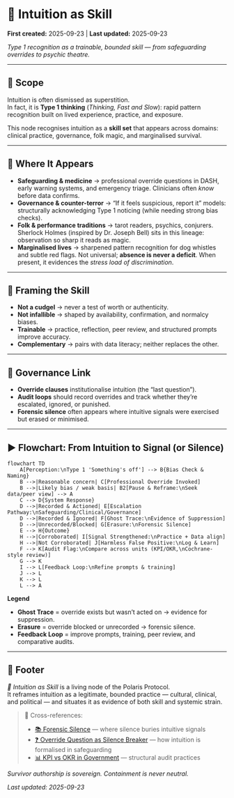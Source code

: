 # 🧠 Intuition as Skill  
**First created:** 2025-09-23 | **Last updated:** 2025-09-23  

*Type 1 recognition as a trainable, bounded skill — from safeguarding overrides to psychic theatre.*  

---

## 🌱 Scope  

Intuition is often dismissed as superstition.  
In fact, it is **Type 1 thinking** (*Thinking, Fast and Slow*): rapid pattern recognition built on lived experience, practice, and exposure.  

This node recognises intuition as a **skill set** that appears across domains: clinical practice, governance, folk magic, and marginalised survival.  

---

## 📌 Where It Appears  

- **Safeguarding & medicine** → professional override questions in DASH, early warning systems, and emergency triage. Clinicians often *know* before data confirms.  
- **Governance & counter-terror** → “If it feels suspicious, report it” models: structurally acknowledging Type 1 noticing (while needing strong bias checks).  
- **Folk & performance traditions** → tarot readers, psychics, conjurers. Sherlock Holmes (inspired by Dr. Joseph Bell) sits in this lineage: observation so sharp it reads as magic.  
- **Marginalised lives** → sharpened pattern recognition for dog whistles and subtle red flags. Not universal; **absence is never a deficit**. When present, it evidences the *stress load of discrimination*.  

---

## 🔮 Framing the Skill  

- **Not a cudgel** → never a test of worth or authenticity.  
- **Not infallible** → shaped by availability, confirmation, and normalcy biases.  
- **Trainable** → practice, reflection, peer review, and structured prompts improve accuracy.  
- **Complementary** → pairs with data literacy; neither replaces the other.  

---

## 🧩 Governance Link  

- **Override clauses** institutionalise intuition (the “last question”).  
- **Audit loops** should record overrides and track whether they’re escalated, ignored, or punished.  
- **Forensic silence** often appears where intuitive signals were exercised but erased or minimised.  

---

## ▶️ Flowchart: From Intuition to Signal (or Silence)

```mermaid
flowchart TD
    A[Perception:\nType 1 'Something's off'] --> B{Bias Check & Naming}
    B -->|Reasonable concern| C[Professional Override Invoked]
    B -->|Likely bias / weak basis| B2[Pause & Reframe:\nSeek data/peer view] --> A
    C --> D{System Response}
    D -->|Recorded & Actioned| E[Escalation Pathway:\nSafeguarding/Clinical/Governance]
    D -->|Recorded & Ignored| F[Ghost Trace:\nEvidence of Suppression]
    D -->|Unrecorded/Blocked| G[Erasure:\nForensic Silence]
    E --> H{Outcome}
    H -->|Corroborated| I[Signal Strengthened:\nPractice + Data align]
    H -->|Not Corroborated| J[Harmless False Positive:\nLog & Learn]
    F --> K[Audit Flag:\nCompare across units (KPI/OKR,\nCochrane-style review)]
    G --> K
    I --> L[Feedback Loop:\nRefine prompts & training]
    J --> L
    K --> L
    L --> A
```

**Legend**  
- **Ghost Trace** = override exists but wasn’t acted on → evidence for suppression.  
- **Erasure** = override blocked or unrecorded → forensic silence.  
- **Feedback Loop** = improve prompts, training, peer review, and comparative audits.  

---

## 🏮 Footer  

*🧠 Intuition as Skill* is a living node of the Polaris Protocol.  
It reframes intuition as a legitimate, bounded practice — cultural, clinical, and political — and situates it as evidence of both skill and systemic strain.  

> 📡 Cross-references:  
> - [📚 Forensic Silence](./📚_forensic_silence.md) — where silence buries intuitive signals  
> - [❓ Override Question as Silence Breaker](./❓_override_question_as_silence_breaker.md) — how intuition is formalised in safeguarding  
> - [📊 KPI vs OKR in Government](./📊_kpi_vs_okr_in_government.md) — structural audit practices  

*Survivor authorship is sovereign. Containment is never neutral.*  

_Last updated: 2025-09-23_  
